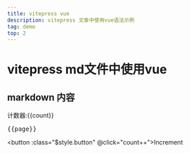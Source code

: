 ```yaml
---
title: vitepress vue
description: vitepress 文章中使用vue语法示例
tag: demo
top: 2
---
```


# vitepress md文件中使用vue

<script setup>
 import {useData} from 'vitepress';
 import {ref} from 'vue';

 const {page}  = useData();
 const count = ref(1);
</script>


## markdown 内容
 计数器:{{count}}
<pre>{{page}}</pre>

<button :class="$style.button" @click="count++">Increment</button>

<!--  如果需要使用css 预处理器,需要先安装相应的预处理器,如sass -->
<style>
    .button{
     color:blue;
    }
</style>



